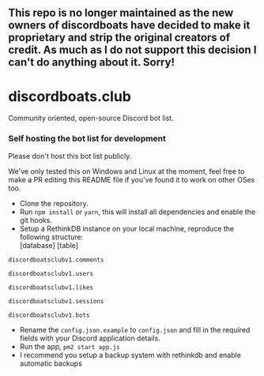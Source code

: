 ## This repo is no longer maintained as the new owners of discordboats have decided to make it proprietary and strip the original creators of credit. As much as I do not support this decision I can't do anything about it. Sorry!

# discordboats.club
Community oriented, open-source Discord bot list.


### Self hosting the bot list for development

Please don't host this bot list publicly.

We've only tested this on Windows and Linux at the moment, feel free to make a PR editing this README file if you've found it to work on other OSes too.
* Clone the repository.
* Run `npm install` or `yarn`, this will install all dependencies and enable the git hooks.
* Setup a RethinkDB instance on your local machine, reproduce the following structure:  
\[database\]     \[table\]

`discordboatsclubv1.comments`

`discordboatsclubv1.users`

`discordboatsclubv1.likes`

`discordboatsclubv1.sessions`

`discordboatsclubv1.bots`
* Rename the `config.json.example` to `config.json` and fill in the required fields with your Discord application details.
* Run the app, `pm2 start app.js`
* I recommend you setup a backup system with rethinkdb and enable automatic backups
